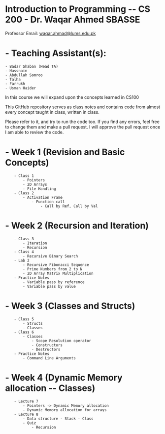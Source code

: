 # Introduction to Programming -- CS 200 - Dr. Waqar Ahmed SBASSE

Professor Email: waqar.ahmad@lums.edu.pk
# - Teaching Assistant(s): 
    - Badar Shaban (Head TA)
    - Hassnain
    - Abdullah Somroo
    - Talha
    - Farrukh
    - Usman Haider

In this course we will expand upon the concepts learned in CS100

This GitHub repository serves as class notes and contains code from almost every concept taught in class, written in class.

Please refer to it, and try to run the code too. If you find any errors, feel free to change them and make a pull request. I will approve the pull request once I am able to review the code.

#   - Week 1 (Revision and Basic Concepts)
        - Class 1
            - Pointers
            - 2D Arrays
            - File Handling
        - Class 2
            - Activation Frame
                - Function call
                    - Call by Ref, Call by Val
#   - Week 2 (Recursion and Iteration)
        - Class 3
            - Iteration
            - Recursion
        - Class 4
            - Recursive Binary Search
        - Lab 2
            - Recursive Fibonacci Sequence
            - Prime Numbers from 2 to N
            - 2D Array Matrix Multiplication 
        - Practice Notes
            - Variable pass by reference
            - Variable pass by value
#   - Week 3 (Classes and Structs)
        - Class 5
            - Structs
            - Classes
        - Class 6
            - Classes
                - Scope Resolution operator
                - Constructors
                - Destructors
        - Practice Notes
            - Command Line Arguments

#   - Week 4 (Dynamic Memory allocation -- Classes)
        - Lecture 7
            - Pointers -> Dynamic Memory allocation
            - Dynamic Memory allocation for arrays
        - Lecture 8
            - Data structure - Stack - Class
            - Quiz
                - Recursion
